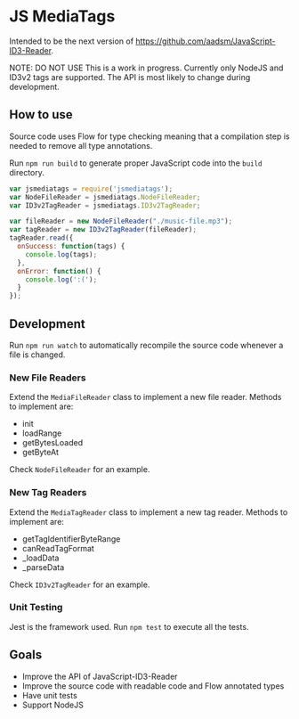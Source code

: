 # JS MediaTags

Intended to be the next version of https://github.com/aadsm/JavaScript-ID3-Reader.

NOTE: DO NOT USE
This is a work in progress. Currently only NodeJS and ID3v2 tags are supported. The API is most likely to change during development.

## How to use

Source code uses Flow for type checking meaning that a compilation step is needed to remove all type annotations.

Run `npm run build` to generate proper JavaScript code into the `build` directory.

```javascript
var jsmediatags = require('jsmediatags');
var NodeFileReader = jsmediatags.NodeFileReader;
var ID3v2TagReader = jsmediatags.ID3v2TagReader;

var fileReader = new NodeFileReader("./music-file.mp3");
var tagReader = new ID3v2TagReader(fileReader);
tagReader.read({
  onSuccess: function(tags) {
    console.log(tags);
  },
  onError: function() {
    console.log(':(');
  }
});
```

## Development

Run `npm run watch` to automatically recompile the source code whenever a file is changed.

### New File Readers

Extend the `MediaFileReader` class to implement a new file reader. Methods to implement are:

* init
* loadRange
* getBytesLoaded
* getByteAt

Check `NodeFileReader` for an example.

### New Tag Readers

Extend the `MediaTagReader` class to implement a new tag reader. Methods to implement are:

* getTagIdentifierByteRange
* canReadTagFormat
* \_loadData
* \_parseData

Check `ID3v2TagReader` for an example.

### Unit Testing

Jest is the framework used. Run `npm test` to execute all the tests.

## Goals

* Improve the API of JavaScript-ID3-Reader
* Improve the source code with readable code and Flow annotated types
* Have unit tests
* Support NodeJS

